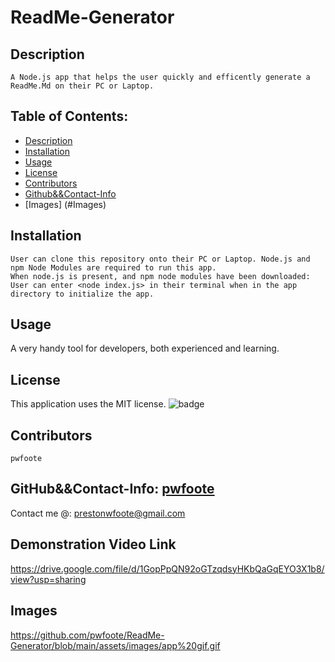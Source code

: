 
# ReadMe-Generator

## Description
    A Node.js app that helps the user quickly and efficently generate a ReadMe.Md on their PC or Laptop.
## Table of Contents:
- [Description](#Description)
- [Installation](#Installation)
- [Usage](#Usage)
- [License](#License)
- [Contributors](#Contributors)
- [Github&&Contact-Info](#Github&&Contact-Info)
- [Images] (#Images)

## Installation
    User can clone this repository onto their PC or Laptop. Node.js and npm Node Modules are required to run this app. 
    When node.js is present, and npm node modules have been downloaded: 
    User can enter <node index.js> in their terminal when in the app directory to initialize the app.

## Usage
 A very handy tool for developers, both experienced and learning.

## License
This application uses the MIT license. 
![badge](https://img.shields.io/badge/license-MIT-blue)
## Contributors
    pwfoote

## GitHub&&Contact-Info: [pwfoote](https://github.com/pwfoote)

 Contact me @: prestonwfoote@gmail.com
    
## Demonstration Video Link
https://drive.google.com/file/d/1GopPpQN92oGTzqdsyHKbQaGqEYO3X1b8/view?usp=sharing

## Images
https://github.com/pwfoote/ReadMe-Generator/blob/main/assets/images/app%20gif.gif
